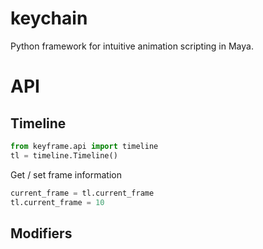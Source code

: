 # keychain
Python framework for intuitive animation scripting in Maya.

# API #
## Timeline ##

```python
from keyframe.api import timeline
tl = timeline.Timeline()
```

Get / set frame information

```python
current_frame = tl.current_frame
tl.current_frame = 10
```

## Modifiers ##



